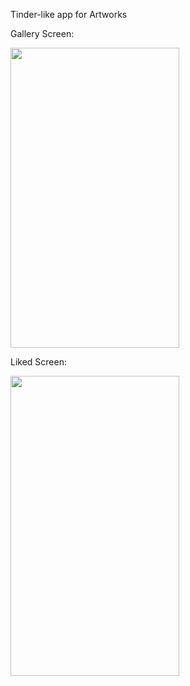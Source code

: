 Tinder-like app for Artworks

Gallery Screen:

<img src="https://github.com/arnyyyyy/whatilike/blob/master/images/GALLERY.gif" width="270" height="480" />

Liked Screen:


<img src="https://github.com/arnyyyyy/whatilike/blob/master/images/LIKED.gif" width="270" height="480" />
